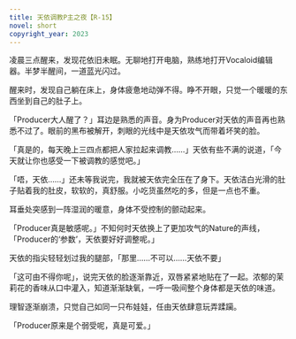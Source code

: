 ```yaml
---
title: 天依调教P主之夜【R-15】
novel: short
copyright_year: 2023
---
```

凌晨三点醒来，发现花依旧未眠。无聊地打开电脑，熟练地打开Vocaloid编辑器。半梦半醒间，一道蓝光闪过。

醒来时，发现自己躺在床上，身体疲惫地动弹不得。睁不开眼，只觉一个暖暖的东西坐到自己的肚子上。

「Producer大人醒了？」耳边是熟悉的声音。身为Producer对天依的声音再也熟悉不过了。眼前的黑布被解开，刺眼的光线中是天依攻气而带着坏笑的脸。

「真是的，每天晚上三四点都把人家拉起来调教……」天依有些不满的说道，「今天就让你也感受一下被调教的感觉吧。」

「唔，天依……」还未等我说完，我就被天依完全压在了身下。天依洁白光滑的肚子贴着我的肚皮，软软的，真舒服。小吃货虽然吃的多，但是一点也不重。

耳垂处突感到一阵湿润的暖意，身体不受控制的颤动起来。

「Producer真是敏感呢。」不知何时天依换上了更加攻气的Nature的声线，「Producer的‘参数’，天依要好好调整呢。」

天依的指尖轻轻划过我的腿部，「那里……不可以……天依不要」

「这可由不得你呢」，说完天依的脸逐渐靠近，双唇紧紧地贴在了一起。浓郁的茉莉花的香味从口中灌入，知道渐渐缺氧，一呼一吸间整个身体都是天依的味道。

理智逐渐崩溃，只觉自己如同一只布娃娃，任由天依肆意玩弄蹂躏。

「Producer原来是个弱受呢，真是可爱。」
